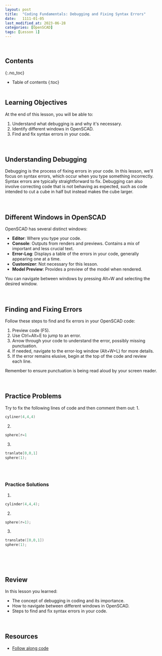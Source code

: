 ```yaml
---
layout: post
title:  "Coding Fundamentals: Debugging and Fixing Syntax Errors"
date:   1111-01-05
last_modified_at: 2023-06-28
categories: [OpenSCAD]
tags: [Lesson 1]
---
```

<br>

## Contents
{:.no_toc}
* Table of contents
{:toc}
<br><br>

## Learning Objectives
At the end of this lesson, you will be able to:
1. Understand what debugging is and why it's necessary.
2. Identify different windows in OpenSCAD.
3. Find and fix syntax errors in your code.
<br><br><br>

## Understanding Debugging
Debugging is the process of fixing errors in your code. In this lesson, we'll focus on syntax errors, which occur when you type something incorrectly. Syntax errors are typically straightforward to fix. Debugging can also involve correcting code that is not behaving as expected, such as code intended to cut a cube in half but instead makes the cube larger.
<br><br><br>

## Different Windows in OpenSCAD
OpenSCAD has several distinct windows:
- **Editor**: Where you type your code.
- **Console**: Outputs from renders and previews. Contains a mix of important and less crucial text.
- **Error-Log**: Displays a table of the errors in your code, generally appearing one at a time.
- **Customizer**: Not necessary for this lesson.
- **Model Preview**: Provides a preview of the model when rendered.

You can navigate between windows by pressing Alt+W and selecting the desired window.
<br><br><br>

## Finding and Fixing Errors
Follow these steps to find and fix errors in your OpenSCAD code:
1. Preview code (F5).
2. Use Ctrl+Alt+E to jump to an error.
3. Arrow through your code to understand the error, possibly missing punctuation.
4. If needed, navigate to the error-log window (Alt+W+L) for more details.
5. If the error remains elusive, begin at the top of the code and review each line. 

Remember to ensure punctuation is being read aloud by your screen reader.
<br><br><br>

## Practice Problems
Try to fix the following lines of code and then comment them out:
1.
```c
cyliner(4,4,4)
```
2.
```c
sphere[r=1
```
3.
```c
tranlate[0,0,1]
sphere(1);
```
<br><br>

### Practice Solutions
1. 
```c
cylinder(4,4,4);
```
2. 
```c
sphere(r=1);
```
3. 
```c
translate([0,0,1])
sphere(1);
```
<br><br><br>

## Review
In this lesson you learned:
- The concept of debugging in coding and its importance.
- How to navigate between different windows in OpenSCAD.
- Steps to find and fix syntax errors in your code.
<br><br><br>

## Resources
- [Follow along code](https://raw.githubusercontent.com/funkonaut/openSCAD_lessons/main/Lessons/Lesson%202/2_2_bool_diff_student.scad)
<br><br><br>